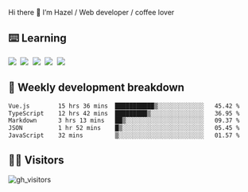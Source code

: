 
Hi there 👋 I’m Hazel / Web developer / coffee lover

## ⌨️ Learning

<samp>
 <a href="https://github.com/vuejs/core"><img src="https://api.iconify.design/logos:vue.svg" /></a>
  <a href="https://github.com/vuejs/core"><img src="https://api.iconify.design/logos:react.svg" /></a>
  <a href="https://github.com/vitejs/vite"><img src="https://api.iconify.design/logos:vitejs.svg" /></a>
  <a href="https://github.com/microsoft/TypeScript"><img src="https://api.iconify.design/logos:typescript-icon.svg" /></a> 
  <a href="https://github.com/unocss/unocss"><img src="https://api.iconify.design/logos:unocss.svg" /></a>
  

</samp>


## 🦀 Weekly development breakdown

<!--START_SECTION:waka-->

```txt
Vue.js        15 hrs 36 mins  ███████████▒░░░░░░░░░░░░░   45.42 %
TypeScript    12 hrs 42 mins  █████████▒░░░░░░░░░░░░░░░   36.95 %
Markdown      3 hrs 13 mins   ██▒░░░░░░░░░░░░░░░░░░░░░░   09.37 %
JSON          1 hr 52 mins    █▒░░░░░░░░░░░░░░░░░░░░░░░   05.45 %
JavaScript    32 mins         ▒░░░░░░░░░░░░░░░░░░░░░░░░   01.57 %
```

<!--END_SECTION:waka-->
## 👬🏻 Visitors

![gh_visitors](https://profile-counter.glitch.me/Hazel-Lin/count.svg)

